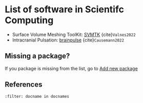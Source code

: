 # List of software in Scientifc Computing

- Surface Volume Meshing ToolKit: [SVMTK](https://github.com/SVMTK/SVMTK) {cite}`Valnes2022`
- Intracranial Pulsation: [brainpulse](https://github.com/MariusCausemann/intracranialPulsation) {cite}`Causemann2022`


## Missing a package?

If you package is missing from the list, go to [Add new package](https://github.com/scientificcomputing/scientificcomputing.github.io/issues/new?assignees=&labels=new-package&template=package.yml&title=%5BAdd+package%5D%3A+)



## References

```{bibliography}
:filter: docname in docnames
```

